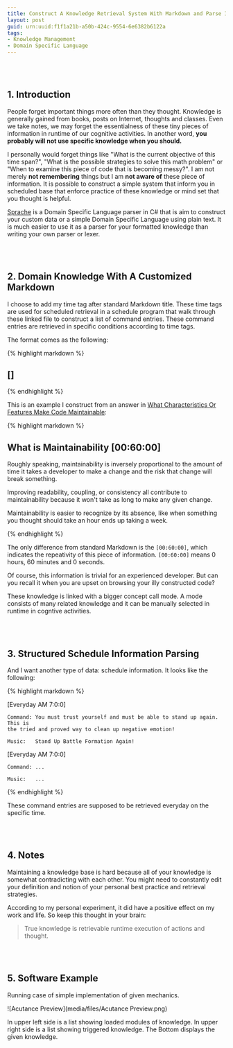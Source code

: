 ```yaml
---
title: Construct A Knowledge Retrieval System With Markdown and Parse It with Sprache
layout: post
guid: urn:uuid:f1f1a21b-a50b-424c-9554-6e6382b6122a
tags:
- Knowledge Management
- Domain Specific Language
---
```


<br> <br>

## 1. Introduction

People forget important things more often than they thought. Knowledge is
generally gained from books, posts on Internet, thoughts and classes. Even we
take notes, we may forget the essentialness of these tiny pieces of information
in runtime of our cognitive activities. In another word, **you probably will not
use specific knowledge when you should.**

I personally would forget things like "What is the current objective of this
time span?", "What is the possible strategies to solve this math problem" or
"When to examine this piece of code that is becoming messy?". I am not merely
**not remembering** things but I am **not aware of** these piece of information.
It is possible to construct a simple system that inform you in scheduled base
that enforce practice of these knowledge or mind set that you thought is
helpful.

[Sprache] is a Domain Specific Language parser in C# that is aim to construct
your custom data or a simple Domain Specific Language using plain text. It is
much easier to use it as a parser for your formatted knowledge than writing your
own parser or lexer.

<br> <br>

## 2. Domain Knowledge With A Customized Markdown

I choose to add my time tag after standard Markdown title. These time tags are
used for scheduled retrieval in a schedule program that walk through these
linked file to construct a list of command entries. These command entries are
retrieved in specific conditions according to time tags.

The format comes as the following:

{% highlight markdown %}

## <title-of-a-piece-of-knowledge> [<time-for-necessary-retrieval>]

<paragraphs-that-follow-after>

{% endhighlight %}

This is an example I construct from an answer in [What Characteristics Or
Features Make Code Maintainable]:

{% highlight markdown %}

## What is Maintainability [00:60:00]

Roughly speaking, maintainability is inversely proportional to the amount of
time it takes a developer to make a change and the risk that change will
break something.

Improving readability, coupling, or consistency all contribute to
maintainability because it won't take as long to make any given change.

Maintainability is easier to recognize by its absence, like when something
you thought should take an hour ends up taking a week.

{% endhighlight %}

The only difference from standard Markdown is the ``[00:60:00]``, which
indicates the repeativity of this piece of information. ``[00:60:00]`` means 0
hours, 60 minutes and 0 seconds.

Of course, this information is trivial for an experienced developer. But can you
recall it when you are upset on browsing your illy constructed code?

These knowledge is linked with a bigger concept call mode. A mode consists of
many related knowledge and it can be manually selected in runtime in cogntive
activities.

<br> <br>

## 3. Structured Schedule Information Parsing

And I want another type of data: schedule information. It looks like the
following:

{% highlight markdown %}

[Everyday AM 7:0:0]

    Command: You must trust yourself and must be able to stand up again. This is
    the tried and proved way to clean up negative emotion!

    Music:   Stand Up Battle Formation Again!

[Everyday AM 7:0:0]

    Command: ...

    Music:   ...

{% endhighlight %}

These command entries are supposed to be retrieved everyday on the specific
time.

<br> <br>

## 4. Notes

Maintaining a knowledge base is hard because all of your knowledge is somewhat
contradicting with each other. You might need to constantly edit your definition
and notion of your personal best practice and retrieval strategies.

According to my personal experiment, it did have a positive effect on my work
and life. So keep this thought in your brain:

> True knowledge is retrievable runtime execution of actions and thought.

<br> <br>

## 5. Software Example

Running case of simple implementation of given mechanics.

![Acutance Preview](media/files/Acutance Preview.png)

In upper left side is a list showing loaded modules of knowledge. In upper right
side is a list showing triggered knowledge. The Bottom displays the given
knowledge.

[Sprache]: https://github.com/sprache/Sprache

[What Characteristics Or Features Make Code Maintainable]: http://programmers.what-characteristics-or-features-make-code-maintainable/questions/134855/what-characteristics-or-features-make-code-maintainable
